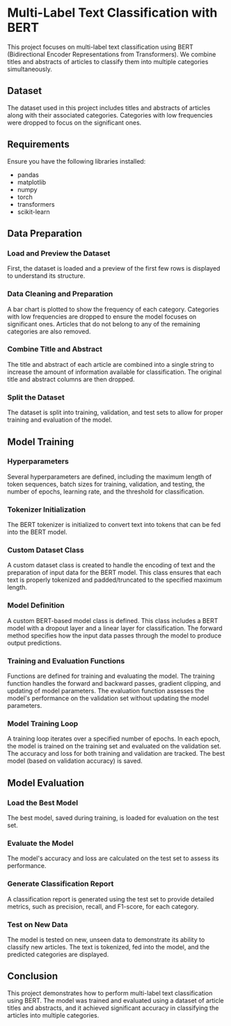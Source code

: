 # Multi-Label Text Classification with BERT

This project focuses on multi-label text classification using BERT (Bidirectional Encoder Representations from Transformers). We combine titles and abstracts of articles to classify them into multiple categories simultaneously.

## Dataset

The dataset used in this project includes titles and abstracts of articles along with their associated categories. Categories with low frequencies were dropped to focus on the significant ones.

## Requirements

Ensure you have the following libraries installed:

- pandas
- matplotlib
- numpy
- torch
- transformers
- scikit-learn

## Data Preparation

### Load and Preview the Dataset
First, the dataset is loaded and a preview of the first few rows is displayed to understand its structure.

### Data Cleaning and Preparation
A bar chart is plotted to show the frequency of each category. Categories with low frequencies are dropped to ensure the model focuses on significant ones. Articles that do not belong to any of the remaining categories are also removed.

### Combine Title and Abstract
The title and abstract of each article are combined into a single string to increase the amount of information available for classification. The original title and abstract columns are then dropped.

### Split the Dataset
The dataset is split into training, validation, and test sets to allow for proper training and evaluation of the model.

## Model Training

### Hyperparameters
Several hyperparameters are defined, including the maximum length of token sequences, batch sizes for training, validation, and testing, the number of epochs, learning rate, and the threshold for classification.

### Tokenizer Initialization
The BERT tokenizer is initialized to convert text into tokens that can be fed into the BERT model.

### Custom Dataset Class
A custom dataset class is created to handle the encoding of text and the preparation of input data for the BERT model. This class ensures that each text is properly tokenized and padded/truncated to the specified maximum length.

### Model Definition
A custom BERT-based model class is defined. This class includes a BERT model with a dropout layer and a linear layer for classification. The forward method specifies how the input data passes through the model to produce output predictions.

### Training and Evaluation Functions
Functions are defined for training and evaluating the model. The training function handles the forward and backward passes, gradient clipping, and updating of model parameters. The evaluation function assesses the model's performance on the validation set without updating the model parameters.

### Model Training Loop
A training loop iterates over a specified number of epochs. In each epoch, the model is trained on the training set and evaluated on the validation set. The accuracy and loss for both training and validation are tracked. The best model (based on validation accuracy) is saved.

## Model Evaluation

### Load the Best Model
The best model, saved during training, is loaded for evaluation on the test set.

### Evaluate the Model
The model's accuracy and loss are calculated on the test set to assess its performance.

### Generate Classification Report
A classification report is generated using the test set to provide detailed metrics, such as precision, recall, and F1-score, for each category.

### Test on New Data
The model is tested on new, unseen data to demonstrate its ability to classify new articles. The text is tokenized, fed into the model, and the predicted categories are displayed.

## Conclusion

This project demonstrates how to perform multi-label text classification using BERT. The model was trained and evaluated using a dataset of article titles and abstracts, and it achieved significant accuracy in classifying the articles into multiple categories.
